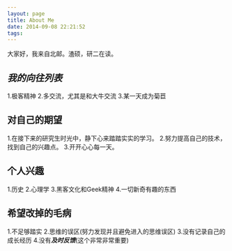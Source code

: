 ```yaml
---
layout: page
title: About Me
date: 2014-09-08 22:21:52
tags:
---
```

大家好，我来自北邮。渣硕，研二在读。
## ***我的向往列表*** ##
1.极客精神
2.多交流，尤其是和大牛交流
3.某一天成为菊苣
## 对自己的期望 ##
1.在接下来的研究生时光中，静下心来踏踏实实的学习。
2.努力提高自己的技术，找到自己的兴趣点。
3.开开心心每一天。
## 个人兴趣 ##
1.历史
2.心理学
3.黑客文化和Geek精神
4.一切新奇有趣的东西
## 希望改掉的毛病 ##
1.不足够踏实
2.思维的误区(努力发现并且避免进入的思维误区)
3.没有记录自己的成长经历
4.没有***及时反馈***(这个非常非常重要)
